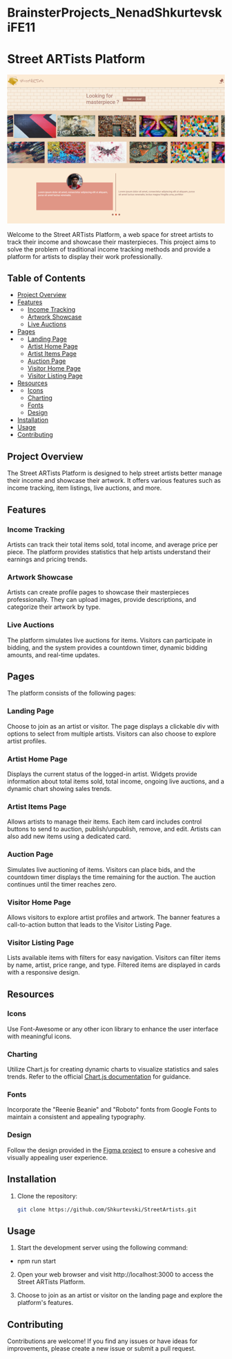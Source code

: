 # BrainsterProjects_NenadShkurtevskiFE11

# Street ARTists Platform


<img src="./street_artists/static/images/street-artists.png">

Welcome to the Street ARTists Platform, a web space for street artists to track their income and showcase their masterpieces. This project aims to solve the problem of traditional income tracking methods and provide a platform for artists to display their work professionally.

## Table of Contents

- [Project Overview](#project-overview)
- [Features](#features)
- - [Income Tracking](#income-tracking)
  - [Artwork Showcase](#artwork-showcase)
  - [Live Auctions](#live-auctions)
- [Pages](#pages)
- - [Landing Page](#landing-page)
  - [Artist Home Page](#artist-home-page)
  - [Artist Items Page](#artist-items-page)
  - [Auction Page](#auction-page)
  - [Visitor Home Page](#visitor-home-page)
  - [Visitor Listing Page](#visitor-listing-page)
- [Resources](#resources)
- - [Icons](#icons)
  - [Charting](#charting)
  - [Fonts](#fonts)
  - [Design](#design)
- [Installation](#installation)
- [Usage](#usage)
- [Contributing](#contributing)

## Project Overview

The Street ARTists Platform is designed to help street artists better manage their income and showcase their artwork. It offers various features such as income tracking, item listings, live auctions, and more.

## Features

### Income Tracking

Artists can track their total items sold, total income, and average price per piece. The platform provides statistics that help artists understand their earnings and pricing trends.

### Artwork Showcase

Artists can create profile pages to showcase their masterpieces professionally. They can upload images, provide descriptions, and categorize their artwork by type.

### Live Auctions

The platform simulates live auctions for items. Visitors can participate in bidding, and the system provides a countdown timer, dynamic bidding amounts, and real-time updates.

## Pages

The platform consists of the following pages:

### Landing Page

Choose to join as an artist or visitor. The page displays a clickable div with options to select from multiple artists. Visitors can also choose to explore artist profiles.

### Artist Home Page

Displays the current status of the logged-in artist. Widgets provide information about total items sold, total income, ongoing live auctions, and a dynamic chart showing sales trends.

### Artist Items Page

Allows artists to manage their items. Each item card includes control buttons to send to auction, publish/unpublish, remove, and edit. Artists can also add new items using a dedicated card.

### Auction Page

Simulates live auctioning of items. Visitors can place bids, and the countdown timer displays the time remaining for the auction. The auction continues until the timer reaches zero.

### Visitor Home Page

Allows visitors to explore artist profiles and artwork. The banner features a call-to-action button that leads to the Visitor Listing Page.

### Visitor Listing Page

Lists available items with filters for easy navigation. Visitors can filter items by name, artist, price range, and type. Filtered items are displayed in cards with a responsive design.

## Resources

### Icons

Use Font-Awesome or any other icon library to enhance the user interface with meaningful icons.

### Charting

Utilize Chart.js for creating dynamic charts to visualize statistics and sales trends. Refer to the official [Chart.js documentation](https://www.chartjs.org/docs/latest/getting-started/) for guidance.

### Fonts

Incorporate the "Reenie Beanie" and "Roboto" fonts from Google Fonts to maintain a consistent and appealing typography.

### Design

Follow the design provided in the [Figma project](https://www.figma.com/file/4Ds1F0I8h5N76XWw6nUK9P/Figma-Basics?node-id=103%3A40) to ensure a cohesive and visually appealing user experience.

## Installation

1. Clone the repository:
   ```sh
   git clone https://github.com/Shkurtevski/StreetArtists.git
   ```

## Usage

1. Start the development server using the following command:

- npm run start

2. Open your web browser and visit http://localhost:3000 to access the Street ARTists Platform.

3. Choose to join as an artist or visitor on the landing page and explore the platform's features.

## Contributing

Contributions are welcome! If you find any issues or have ideas for improvements, please create a new issue or submit a pull request.
